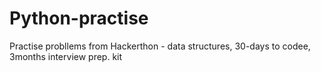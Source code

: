 # Python-practise
Practise probllems from Hackerthon - data structures, 30-days to codee, 3months interview prep. kit
